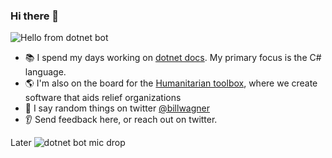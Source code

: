 ### Hi there 👋

![Hello from dotnet bot](https://github.com/dotnet/brand/blob/master/dotnet-bot-illustrations/dotnet-bot/dotnet-bot_presentation.png "Dotnet-bot-presenting")

- :books: I spend my days working on [dotnet docs](https://github.com/dotnet/docs). My primary focus is the C# language. 
- :earth_americas: I'm also on the board for the [Humanitarian toolbox](https://github.com/htbox), where we create software that aids relief organizations
- :loudspeaker: I say random things on twitter [@billwagner](https://twitter.com/BillWagner)
- :ear: Send feedback here, or reach out on twitter.

Later
![dotnet bot mic drop](https://github.com/dotnet/brand/blob/master/dotnet-bot-illustrations/dotnet-bot/dotnet-bot_mic-drop.png "Dotnet-bot-mic-drop")
